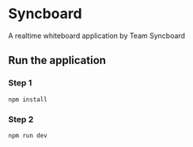 # Syncboard

A realtime whiteboard application by Team Syncboard

## Run the application

### Step 1

`npm install`

### Step 2

`npm run dev`
